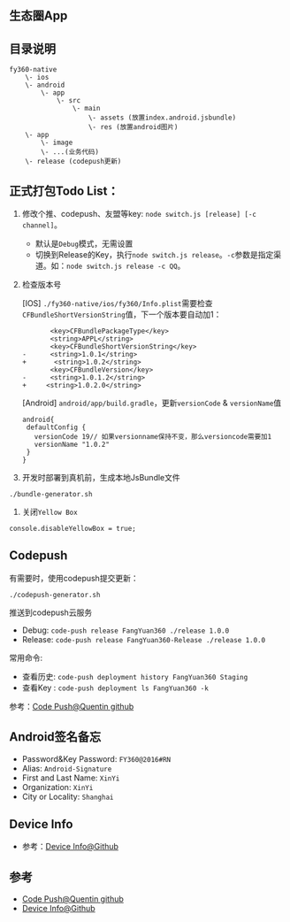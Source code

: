 ## 生态圈App

## 目录说明

```
fy360-native
    \- ios
    \- android
        \- app
            \- src
                \- main
                    \- assets (放置index.android.jsbundle)
                    \- res (放置android图片)
    \- app
        \- image
        \- ...(业务代码)
    \- release (codepush更新)
```

## 正式打包Todo List：
1. 修改个推、codepush、友盟等key: `node switch.js [release] [-c channel]`。
    - 默认是`Debug`模式，无需设置
    - 切换到Release的Key，执行`node switch.js release`。`-c`参数是指定渠道。如：`node switch.js release -c QQ`。

1. 检查版本号

    [IOS] `./fy360-native/ios/fy360/Info.plist`需要检查`CFBundleShortVersionString`值，下一个版本要自动加1：

    ```
           <key>CFBundlePackageType</key>
           <string>APPL</string>
           <key>CFBundleShortVersionString</key>
    -      <string>1.0.1</string>
    +       <string>1.0.2</string>
           <key>CFBundleVersion</key>
    -      <string>1.0.1.2</string>
    +     <string>1.0.2.0</string>
    ```
    [Android] `android/app/build.gradle`，更新`versionCode` &  `versionName`值

    ```
    android{
     defaultConfig {
       versionCode 19// 如果versionname保持不变，那么versioncode需要加1
       versionName "1.0.2"
     }  
    }
    ```

1. 开发时部署到真机前，生成本地JsBundle文件

 ```
 ./bundle-generator.sh
 ```

1. 关闭`Yellow Box`
  ```
  console.disableYellowBox = true; 
  ``` 


## Codepush
有需要时，使用codepush提交更新：

 ```
 ./codepush-generator.sh
 ```

推送到codepush云服务

   - Debug: `code-push release FangYuan360 ./release 1.0.0`
   - Release: `code-push release FangYuan360-Release ./release 1.0.0`

常用命令: 

   - 查看历史: `code-push deployment history FangYuan360 Staging` 
   - 查看Key : `code-push deployment ls FangYuan360 -k` 
 
参考：[Code Push@Quentin github](https://github.com/quentinyang/sharing/blob/master/App/codepush.md)

## Android签名备忘

- Password&Key Password: `FY360@2016#RN`
- Alias: `Android-Signature`
- First and Last Name: `XinYi`
- Organization: `XinYi`
- City or Locality: `Shanghai`

## Device Info
- 参考：[Device Info@Github](https://github.com/rebeccahughes/react-native-device-info)

## 参考
 - [Code Push@Quentin github](https://github.com/quentinyang/sharing/blob/master/App/codepush.md)
 - [Device Info@Github](https://github.com/rebeccahughes/react-native-device-info)
 


